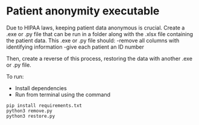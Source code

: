 # Patient anonymity executable

Due to HIPAA laws, keeping patient data anonymous is crucial. Create a .exe or .py file that can be run in a folder along with the .xlsx file containing the patient data. This .exe or .py file should:
-remove all columns with identifying information
-give each patient an ID number

Then, create a reverse of this process, restoring the data with another .exe or .py file. 


To run:
- Install dependencies
- Run from terminal using the command
```
pip install requirements.txt
python3 remove.py
python3 restore.py
```